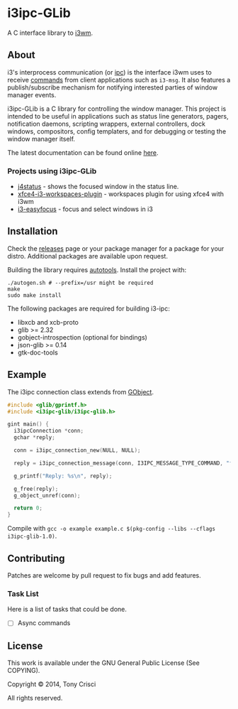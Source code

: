 # i3ipc-GLib

A C interface library to [i3wm](http://i3wm.org).

## About

i3's interprocess communication (or [ipc](http://i3wm.org/docs/ipc.html)) is the interface i3wm uses to receive [commands](http://i3wm.org/docs/userguide.html#_list_of_commands) from client applications such as `i3-msg`. It also features a publish/subscribe mechanism for notifying interested parties of window manager events.

i3ipc-GLib is a C library for controlling the window manager. This project is intended to be useful in applications such as status line generators, pagers, notification daemons, scripting wrappers, external controllers, dock windows, compositors, config templaters, and for debugging or testing the window manager itself.

The latest documentation can be found online [here](http://dubstepdish.com/i3ipc-glib).

### Projects using i3ipc-GLib

* [j4status](https://github.com/sardemff7/j4status) - shows the focused window in the status line.
* [xfce4-i3-workspaces-plugin](https://github.com/denesb/xfce4-i3-workspaces-plugin) - workspaces plugin for using xfce4 with i3wm
* [i3-easyfocus](https://github.com/cornerman/i3-easyfocus) - focus and select windows in i3

## Installation

Check the [releases](https://github.com/acrisci/i3ipc-glib/releases) page or your package manager for a package for your distro. Additional packages are available upon request.

Building the library requires [autotools](https://en.wikipedia.org/wiki/GNU_build_system). Install the project with:

```shell
./autogen.sh # --prefix=/usr might be required
make
sudo make install
```

The following packages are required for building i3-ipc:

* libxcb and xcb-proto
* glib >= 2.32
* gobject-introspection (optional for bindings)
* json-glib >= 0.14
* gtk-doc-tools

## Example

The i3ipc connection class extends from [GObject](https://developer.gnome.org/gobject/stable/).

```C
#include <glib/gprintf.h>
#include <i3ipc-glib/i3ipc-glib.h>

gint main() {
  i3ipcConnection *conn;
  gchar *reply;

  conn = i3ipc_connection_new(NULL, NULL);

  reply = i3ipc_connection_message(conn, I3IPC_MESSAGE_TYPE_COMMAND, "focus left", NULL);

  g_printf("Reply: %s\n", reply);

  g_free(reply);
  g_object_unref(conn);

  return 0;
}
```

Compile with `gcc -o example example.c $(pkg-config --libs --cflags i3ipc-glib-1.0)`.

## Contributing

Patches are welcome by pull request to fix bugs and add features.

### Task List

Here is a list of tasks that could be done.

- [ ] Async commands

## License

This work is available under the GNU General Public License (See COPYING).

Copyright © 2014, Tony Crisci

All rights reserved.
